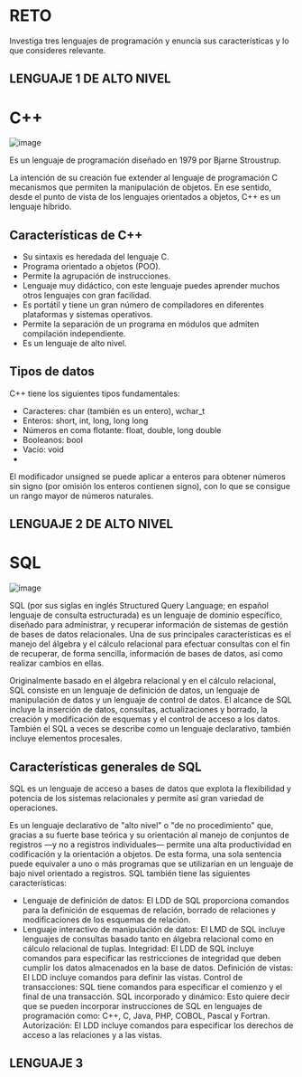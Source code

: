 # RETO
Investiga tres lenguajes de programación y enuncia sus características y lo que consideres relevante.

## LENGUAJE 1 DE ALTO NIVEL

# C++

![image](https://user-images.githubusercontent.com/104279605/166123796-6ec47a24-76d7-45b7-87ff-3182e0b2318d.png)

Es un lenguaje de programación diseñado en 1979 por Bjarne Stroustrup.

La intención de su creación fue extender al lenguaje de programación C mecanismos que permiten la manipulación de objetos. En ese sentido, desde el punto de vista de los lenguajes orientados a objetos, C++ es un lenguaje híbrido.

## Características de C++

* Su sintaxis es heredada del lenguaje C.
* Programa orientado a objetos (POO).
* Permite la agrupación de instrucciones.
* Lenguaje muy didáctico, con este lenguaje puedes aprender muchos otros lenguajes con gran facilidad.
* Es portátil y tiene un gran número de compiladores en diferentes plataformas y sistemas operativos.
* Permite la separación de un programa en módulos que admiten compilación independiente.
* Es un lenguaje de alto nivel.

## Tipos de datos

C++ tiene los siguientes tipos fundamentales:

* Caracteres: char (también es un entero), wchar_t
* Enteros: short, int, long, long long
* Números en coma flotante: float, double, long double
* Booleanos: bool
* Vacío: void
* 
El modificador unsigned se puede aplicar a enteros para obtener números sin signo (por omisión los enteros contienen signo), con lo que se consigue un rango mayor de números naturales.



## LENGUAJE 2 DE ALTO NIVEL

# SQL

![image](https://user-images.githubusercontent.com/104279605/166123785-549031dd-f007-48d0-85fc-2708410d5c3c.png)

SQL (por sus siglas en inglés Structured Query Language; en español lenguaje de consulta estructurada) es un lenguaje de dominio específico, diseñado para administrar, y recuperar información de sistemas de gestión de bases de datos relacionales. Una de sus principales características es el manejo del álgebra y el cálculo relacional para efectuar consultas con el fin de recuperar, de forma sencilla, información de bases de datos, así como realizar cambios en ellas.

Originalmente basado en el álgebra relacional y en el cálculo relacional, SQL consiste en un lenguaje de definición de datos, un lenguaje de manipulación de datos y un lenguaje de control de datos. El alcance de SQL incluye la inserción de datos, consultas, actualizaciones y borrado, la creación y modificación de esquemas y el control de acceso a los datos. También el SQL a veces se describe como un lenguaje declarativo, también incluye elementos procesales.

## Características generales de SQL

SQL es un lenguaje de acceso a bases de datos que explota la flexibilidad y potencia de los sistemas relacionales y permite así gran variedad de operaciones.

Es un lenguaje declarativo de "alto nivel" o "de no procedimiento" que, gracias a su fuerte base teórica y su orientación al manejo de conjuntos de registros —y no a registros individuales— permite una alta productividad en codificación y la orientación a objetos. De esta forma, una sola sentencia puede equivaler a uno o más programas que se utilizarían en un lenguaje de bajo nivel orientado a registros. SQL también tiene las siguientes características:

* Lenguaje de definición de datos: El LDD de SQL proporciona comandos para la definición de esquemas de relación, borrado de relaciones y modificaciones de los esquemas de relación.
* Lenguaje interactivo de manipulación de datos: El LMD de SQL incluye lenguajes de consultas basado tanto en álgebra relacional como en cálculo relacional de tuplas.
Integridad: El LDD de SQL incluye comandos para especificar las restricciones de integridad que deben cumplir los datos almacenados en la base de datos.
Definición de vistas: El LDD incluye comandos para definir las vistas.
Control de transacciones: SQL tiene comandos para especificar el comienzo y el final de una transacción.
SQL incorporado y dinámico: Esto quiere decir que se pueden incorporar instrucciones de SQL en lenguajes de programación como: C++, C, Java, PHP, COBOL, Pascal y Fortran.
Autorización: El LDD incluye comandos para especificar los derechos de acceso a las relaciones y a las vistas.













## LENGUAJE 3

